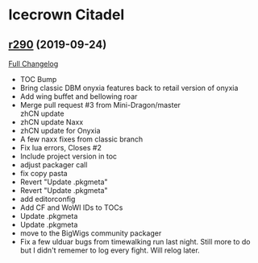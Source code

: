# <DBM> Icecrown Citadel

## [r290](https://github.com/DeadlyBossMods/DBM-WotLK/tree/r290) (2019-09-24)
[Full Changelog](https://github.com/DeadlyBossMods/DBM-WotLK/compare/r289...r290)

- TOC Bump  
- Bring classic DBM onyxia features back to retail version of onyxia  
- Add wing buffet and bellowing roar  
- Merge pull request #3 from Mini-Dragon/master  
    zhCN update  
- zhCN update Naxx  
- zhCN update for Onyxia  
- A few naxx fixes from classic branch  
- Fix lua errors, Closes #2  
- Include project version in toc  
- adjust packager call  
- fix copy pasta  
- Revert "Update .pkgmeta"  
- Revert "Update .pkgmeta"  
- add editorconfig  
- Add CF and WoWI IDs to TOCs  
- Update .pkgmeta  
- Update .pkgmeta  
- move to the BigWigs community packager  
- Fix a few ulduar bugs from timewalking run last night. Still more to do but I didn't rememer to log every fight. Will relog later.  
